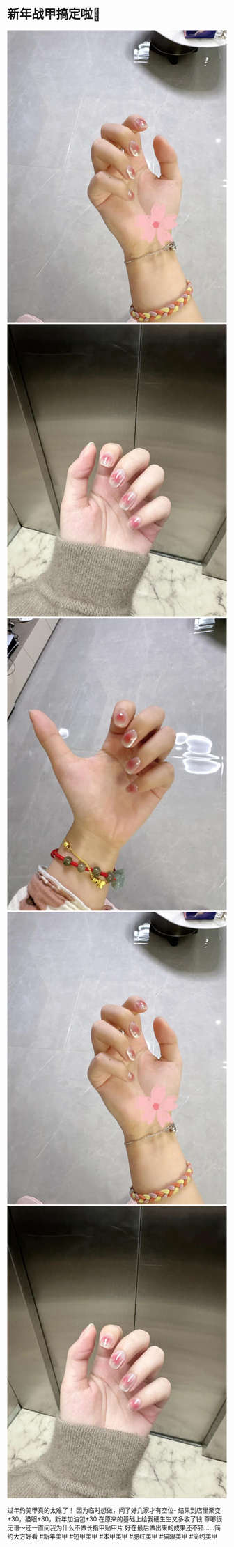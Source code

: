 # 新年战甲搞定啦🥰

![](img/ec438989-9e77-4851-8f14-46a3ddaf280c.jpg)
![](img/15bc081e-9901-4bbf-b710-30d9a4e1e1f7.jpg)
![](img/87f0d473-0706-49d4-bb8d-24fd981f5f59.jpg)
![](img/bc333bff-e1d9-451d-9ae8-d39a3d533aab.jpg)
![](img/e3a0d55f-fbc4-40c0-a2e5-d0cded707822.jpg)

过年约美甲真的太难了！
因为临时想做，问了好几家才有空位-
结果到店里渐变+30，猫眼+30，新年加油包+30
在原来的基础上给我硬生生又多收了钱
尊嘟很无语～还一直问我为什么不做长指甲贴甲片
好在最后做出来的成果还不错……简约大方好看
#新年美甲 #短甲美甲 #本甲美甲 #腮红美甲 #猫眼美甲 #简约美甲